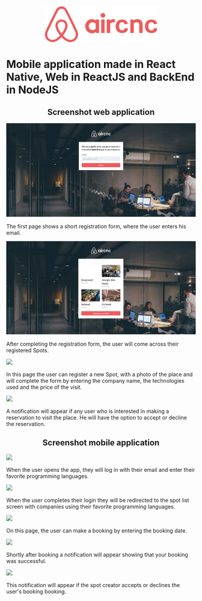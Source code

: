 
<p align="center">
<img src="mobile/src/assets/logo@2x.png" />
</p>

# Mobile application made in React Native, Web in ReactJS and BackEnd in NodeJS

<h2 align="center">
    Screenshot web application
</h2>
<img src="screenshots/frontend/page_login.png" />

The first page shows a short registration form, where the user enters his email.

<img src="screenshots/frontend/listSpot.png" />

After completing the registration form, the user will come across their registered Spots.

<img src="screenshots/frontend/
createSpot.png" />


In this page the user can register a new Spot, with a photo of the place and will complete the form by entering the company name, the technologies used and the price of the visit.

<img src="screenshots/frontend/
spotRequest.png" />

A notification will appear if any user who is interested in making a reservation to visit the place.
He will have the option to accept or decline the reservation.


<h2 align="center">
    Screenshot mobile application
</h2>

<img src="screenshots/mobile/
login_aircnc.png" />

When the user opens the app, they will log in with their email and enter their favorite programming languages.

<img src="screenshots/mobile/
spot_list.png" />

When the user completes their login they will be redirected to the spot list screen with companies using their favorite programming languages.

<img src="screenshots/mobile/
spot_list.png" />


On this page, the user can make a booking by entering the booking date.

<img src="screenshots/mobile/
solicitation_request.png" />


Shortly after booking a notification will appear showing that your booking was successful.


<img src="screenshots/mobile/
spot_approved.png" />

This notification will appear if the spot creator accepts or declines the user's booking booking.